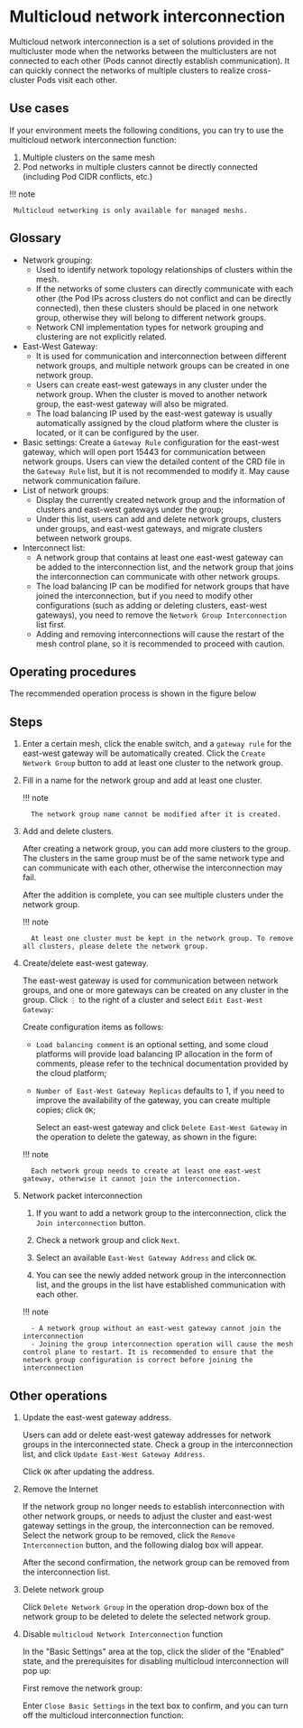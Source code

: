# Multicloud network interconnection

Multicloud network interconnection is a set of solutions provided in the multicluster mode when the networks between the multiclusters are not connected to each other (Pods cannot directly establish communication). It can quickly connect the networks of multiple clusters to realize cross-cluster Pods visit each other.

## Use cases

If your environment meets the following conditions, you can try to use the multicloud network interconnection function:

1. Multiple clusters on the same mesh
2. Pod networks in multiple clusters cannot be directly connected (including Pod CIDR conflicts, etc.)

!!! note

     Multicloud networking is only available for managed meshs.

## Glossary

- Network grouping:
     - Used to identify network topology relationships of clusters within the mesh.
     - If the networks of some clusters can directly communicate with each other (the Pod IPs across clusters do not conflict and can be directly connected), then these clusters should be placed in one network group, otherwise they will belong to different network groups.
     - Network CNI implementation types for network grouping and clustering are not explicitly related.
- East-West Gateway:
     - It is used for communication and interconnection between different network groups, and multiple network groups can be created in one network group.
     - Users can create east-west gateways in any cluster under the network group. When the cluster is moved to another network group, the east-west gateway will also be migrated.
     - The load balancing IP used by the east-west gateway is usually automatically assigned by the cloud platform where the cluster is located, or it can be configured by the user.
- Basic settings: Create a `Gateway Rule` configuration for the east-west gateway, which will open port 15443 for communication between network groups. Users can view the detailed content of the CRD file in the `Gateway Rule` list, but it is not recommended to modify it. May cause network communication failure.
- List of network groups:
     - Display the currently created network group and the information of clusters and east-west gateways under the group;
     - Under this list, users can add and delete network groups, clusters under groups, and east-west gateways, and migrate clusters between network groups.
- Interconnect list:
     - A network group that contains at least one east-west gateway can be added to the interconnection list, and the network group that joins the interconnection can communicate with other network groups.
     - The load balancing IP can be modified for network groups that have joined the interconnection, but if you need to modify other configurations (such as adding or deleting clusters, east-west gateways), you need to remove the `Network Group Interconnection` list first.
     - Adding and removing interconnections will cause the restart of the mesh control plane, so it is recommended to proceed with caution.

## Operating procedures

The recommended operation process is shown in the figure below


## Steps

1. Enter a certain mesh, click the enable switch, and a `gateway rule` for the east-west gateway will be automatically created. Click the `Create Network Group` button to add at least one cluster to the network group.


1. Fill in a name for the network group and add at least one cluster.

     !!! note

         The network group name cannot be modified after it is created.

1. Add and delete clusters.

     After creating a network group, you can add more clusters to the group. The clusters in the same group must be of the same network type and can communicate with each other, otherwise the interconnection may fail.


     After the addition is complete, you can see multiple clusters under the network group.


     !!! note

         At least one cluster must be kept in the network group. To remove all clusters, please delete the network group.

1. Create/delete east-west gateway.

     The east-west gateway is used for communication between network groups, and one or more gateways can be created on any cluster in the group. Click `⋮` to the right of a cluster and select `Edit East-West Gateway`:


     Create configuration items as follows:

     - `Load balancing comment` is an optional setting, and some cloud platforms will provide load balancing IP allocation in the form of comments, please refer to the technical documentation provided by the cloud platform;
     - `Number of East-West Gateway Replicas` defaults to 1, if you need to improve the availability of the gateway, you can create multiple copies; click `OK`;


         Select an east-west gateway and click `Delete East-West Gateway` in the operation to delete the gateway, as shown in the figure:


     !!! note

         Each network group needs to create at least one east-west gateway, otherwise it cannot join the interconnection.

1. Network packet interconnection

     1. If you want to add a network group to the interconnection, click the `Join interconnection` button.

     1. Check a network group and click `Next`.

     1. Select an available `East-West Gateway Address` and click `OK`.

     1. You can see the newly added network group in the interconnection list, and the groups in the list have established communication with each other.

     !!! note

         - A network group without an east-west gateway cannot join the interconnection
         - Joining the group interconnection operation will cause the mesh control plane to restart. It is recommended to ensure that the network group configuration is correct before joining the interconnection

## Other operations

1. Update the east-west gateway address.

     Users can add or delete east-west gateway addresses for network groups in the interconnected state. Check a group in the interconnection list, and click `Update East-West Gateway Address`.

     Click `OK` after updating the address.

1. Remove the Internet

     If the network group no longer needs to establish interconnection with other network groups, or needs to adjust the cluster and east-west gateway settings in the group, the interconnection can be removed.
     Select the network group to be removed, click the `Remove Interconnection` button, and the following dialog box will appear.

     After the second confirmation, the network group can be removed from the interconnection list.

1. Delete network group

     Click `Delete Network Group` in the operation drop-down box of the network group to be deleted to delete the selected network group.

1. Disable `multicloud Network Interconnection` function

     In the "Basic Settings" area at the top, click the slider of the "Enabled" state, and the prerequisites for disabling multicloud interconnection will pop up:


     First remove the network group:

     Enter `Close Basic Settings` in the text box to confirm, and you can turn off the multicloud interconnection function:
